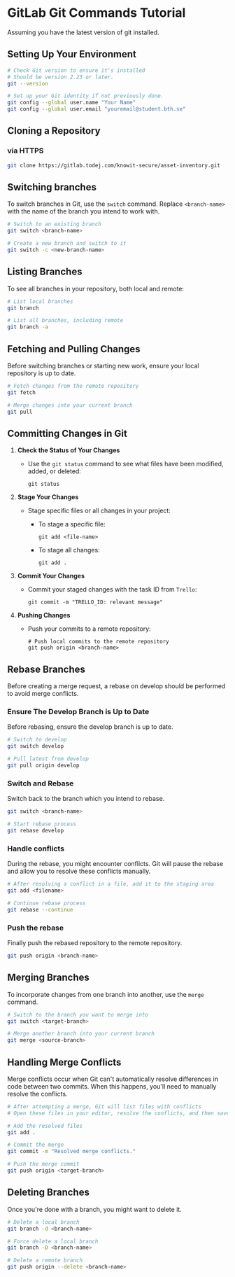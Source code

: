 # GitLab Git Commands Tutorial

Assuming you have the latest version of git installed.

## Setting Up Your Environment

```bash
# Check Git version to ensure it's installed
# Should be version 2.23 or later.
git --version

# Set up your Git identity if not previously done.
git config --global user.name "Your Name"
git config --global user.email "youremail@student.bth.se"
```

## Cloning a Repository

### via HTTPS

```bash
git clone https://gitlab.todej.com/knowit-secure/asset-inventory.git
```


## Switching branches

To switch branches in Git, use the `switch` command.
Replace `<branch-name>` with the name of the branch you intend to work with.

```bash
# Switch to an existing branch
git switch <branch-name>

# Create a new branch and switch to it
git switch -c <new-branch-name>
```

## Listing Branches

To see all branches in your repository, both local and remote:

```bash
# List local branches
git branch

# List all branches, including remote
git branch -a
```

## Fetching and Pulling Changes

Before switching branches or starting new work, ensure your local repository is up to date.

```bash
# Fetch changes from the remote repository
git fetch

# Merge changes into your current branch
git pull
```

## Committing Changes in Git

1. **Check the Status of Your Changes**

   - Use the `git status` command to see what files have been modified, added, or deleted:
     ```
     git status
     ```

2. **Stage Your Changes**

   - Stage specific files or all changes in your project:
     - To stage a specific file:

       ```
       git add <file-name>
       ```
     - To stage all changes:

       ```
       git add .
       ```

3. **Commit Your Changes**

   - Commit your staged changes with the task ID from `Trello`:

     ```
     git commit -m "TRELLO_ID: relevant message"
     ```

4. **Pushing Changes**

   - Push your commits to a remote repository:

     ```
     # Push local commits to the remote repository
     git push origin <branch-name>
     ```

## Rebase Branches
Before creating a merge request, a rebase on develop should be performed to avoid merge conflicts.

### Ensure The Develop Branch is Up to Date
Before rebasing, ensure the develop branch is up to date.

```bash
# Switch to develop
git switch develop

# Pull latest from develop
git pull origin develop
```
### Switch and Rebase

Switch back to the branch which you intend to rebase.

```bash
git switch <branch-name>

# Start rebase process
git rebase develop
```
### Handle conflicts
During the rebase, you might encounter conflicts. Git will pause the rebase and allow you to resolve these conflicts manually.

```bash
# After resolving a conflict in a file, add it to the staging area
git add <filename>

# Continue rebase process
git rebase --continue
```
### Push the rebase
Finally push the rebased repository to the remote repository.

```bash
git push origin <branch-name>
```

## Merging Branches

To incorporate changes from one branch into another, use the `merge` command.

```bash
# Switch to the branch you want to merge into
git switch <target-branch>

# Merge another branch into your current branch
git merge <source-branch>
```

## Handling Merge Conflicts

Merge conflicts occur when Git can't automatically resolve differences in code between two commits. When this happens, you'll need to manually resolve the conflicts.

```bash
# After attempting a merge, Git will list files with conflicts
# Open these files in your editor, resolve the conflicts, and then save your changes

# Add the resolved files
git add .

# Commit the merge
git commit -m "Resolved merge conflicts."

# Push the merge commit
git push origin <target-branch>
```

## Deleting Branches

Once you're done with a branch, you might want to delete it.

```bash
# Delete a local branch
git branch -d <branch-name>

# Force delete a local branch
git branch -D <branch-name>

# Delete a remote branch
git push origin --delete <branch-name>
```
